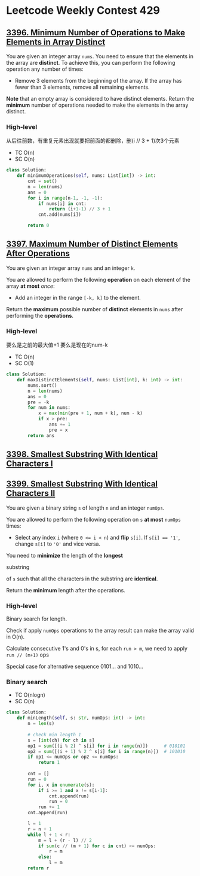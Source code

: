 # Leetcode Weekly Contest 429

## [3396. Minimum Number of Operations to Make Elements in Array Distinct](https://leetcode.com/problems/minimum-number-of-operations-to-make-elements-in-array-distinct/)

You are given an integer array `nums`. You need to ensure that the elements in the array are **distinct**. To achieve this, you can perform the following operation any number of times:

- Remove 3 elements from the beginning of the array. If the array has fewer than 3 elements, remove all remaining elements.

**Note** that an empty array is considered to have distinct elements. Return the **minimum** number of operations needed to make the elements in the array distinct.



### High-level

从后往前数，有重复元素出现就要把前面的都删除，删(i // 3 + 1)次3个元素



+ TC O(n)
+ SC O(n)

```python
class Solution:
    def minimumOperations(self, nums: List[int]) -> int:
        cnt = set()
        n = len(nums)
        ans = 0
        for i in range(n-1, -1, -1):
            if nums[i] in cnt:
                return (i+1-1) // 3 + 1
            cnt.add(nums[i])

        return 0
```





## [3397. Maximum Number of Distinct Elements After Operations](https://leetcode.com/problems/maximum-number-of-distinct-elements-after-operations/)

You are given an integer array `nums` and an integer `k`.

You are allowed to perform the following **operation** on each element of the array **at most** *once*:

- Add an integer in the range `[-k, k]` to the element.

Return the **maximum** possible number of **distinct** elements in `nums` after performing the **operations**.



### High-level

要么是之前的最大值+1 要么是现在的num-k

+ TC O(n)
+ SC O(1)

```python
class Solution:
    def maxDistinctElements(self, nums: List[int], k: int) -> int:
        nums.sort()
        n = len(nums)
        ans = 0
        pre = -k
        for num in nums:
            x = max(min(pre + 1, num + k), num - k)
            if x > pre:
                ans += 1
                pre = x
        return ans
```





## [3398. Smallest Substring With Identical Characters I](https://leetcode.com/problems/smallest-substring-with-identical-characters-i/)

## [3399. Smallest Substring With Identical Characters II](https://leetcode.com/problems/smallest-substring-with-identical-characters-ii/)

You are given a binary string `s` of length `n` and an integer `numOps`.

You are allowed to perform the following operation on `s` **at most** `numOps` times:

- Select any index `i` (where `0 <= i < n`) and **flip** `s[i]`. If `s[i] == '1'`, change `s[i]` to `'0'` and vice versa.

You need to **minimize** the length of the **longest** 

substring

 of `s` such that all the characters in the substring are **identical**.



Return the **minimum** length after the operations.



### High-level

Binary search for length.

Check if apply `numOps` operations to the array result can make the array valid in O(n).

Calculate consecutive 1's and 0's in s, for each `run > m`, we need to apply `run // (m+1)` ops

Special case for alternative sequence 0101... and 1010...

### Binary search

+ TC O(nlogn)
+ SC O(n)

```python
class Solution:
    def minLength(self, s: str, numOps: int) -> int:
        n = len(s)
        
        # check min length 1
        s = [int(ch) for ch in s]
        op1 = sum([(i % 2) ^ s[i] for i in range(n)])      # 010101
        op2 = sum([(i + 1) % 2 ^ s[i] for i in range(n)])  # 101010
        if op1 <= numOps or op2 <= numOps:
            return 1
        
        cnt = []
        run = 0
        for i, x in enumerate(s):
            if i >= 1 and x != s[i-1]:
                cnt.append(run)
                run = 0
            run += 1
        cnt.append(run)

        l = 1
        r = n + 1
        while l + 1 < r:
            m = l + (r - l) // 2
            if sum(c // (m + 1) for c in cnt) <= numOps:
                r = m
            else:
                l = m
        return r
```

